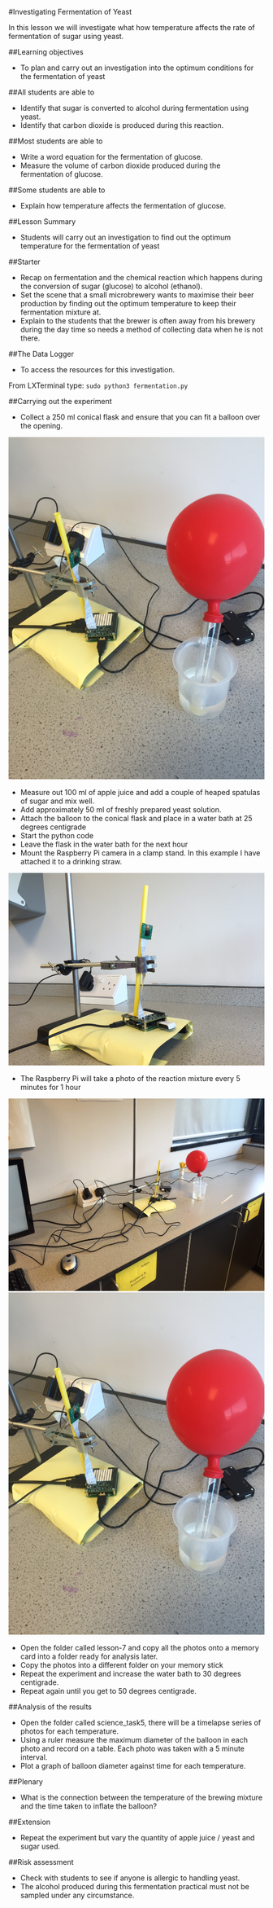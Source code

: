 #Investigating Fermentation of Yeast

In this lesson we will investigate what how temperature affects the rate of fermentation of sugar using yeast.

##Learning objectives

- To plan and carry out an investigation into the optimum conditions for the fermentation of yeast

##All students are able to

- Identify that sugar is converted to alcohol during fermentation using yeast.
- Identify that carbon dioxide is produced during this reaction.

##Most students are able to 

- Write a word equation for the fermentation of glucose.
- Measure the volume of carbon dioxide produced during the fermentation of glucose.

##Some students are able to

- Explain how temperature affects the fermentation of glucose.


##Lesson Summary

- Students will carry out an investigation to find out the optimum temperature for the fermentation of yeast 

##Starter

- Recap on fermentation and the chemical reaction which happens during the conversion of sugar (glucose) to alcohol (ethanol).
- Set the scene that a small microbrewery wants to maximise their beer production by finding out the optimum temperature to keep their fermentation mixture at.
- Explain to the students that the brewer is often away from his brewery during the day time so needs a method of collecting data when he is not there.


##The Data Logger

- To access the resources for this investigation.

From LXTerminal type: `sudo python3 fermentation.py` 

##Carrying out the experiment

- Collect a 250 ml conical flask and ensure that you can fit a balloon over the opening.

![set_up](images/ferm4.png)

- Measure out 100 ml of apple juice and add a couple of heaped spatulas of sugar and mix well.
- Add approximately 50 ml of freshly prepared yeast solution.
- Attach the balloon to the conical flask and place in a water bath at 25 degrees centigrade
- Start the python code 
- Leave the flask in the water bath for the next hour
- Mount the Raspberry Pi camera in a clamp stand.  In this example I have attached it to a drinking straw.

![set_up](images/ferm1.png)

- The Raspberry Pi will take a photo of the reaction mixture every 5 minutes for 1 hour

![set_up](images/ferm3.png)
![set_up](images/ferm4.png)

- Open the folder called lesson-7 and copy all the photos onto a memory card into a folder ready for analysis later.
- Copy the photos into a different folder on your memory stick
- Repeat the experiment and increase the water bath to 30 degrees centigrade.
- Repeat again until you get to 50 degrees centigrade.

##Analysis of the results

- Open the folder called science_task5, there will be a timelapse series of photos for each temperature.
- Using a ruler measure the maximum diameter of the balloon in each photo and record on a table. Each photo was taken with a 5 minute interval.
- Plot a graph of balloon diameter against time for each temperature. 



##Plenary 

- What is the connection between the temperature of the brewing mixture and the time taken to inflate the balloon?


##Extension

- Repeat the experiment but vary the quantity of apple juice / yeast and sugar used.

##Risk assessment

- Check with students to see if anyone is allergic to handling yeast.  
- The alcohol produced during this fermentation practical must not be sampled under any circumstance.

